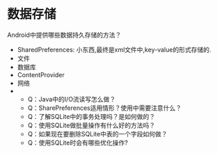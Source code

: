 # 数据存储

Android中提供哪些数据持久存储的方法？

* SharedPreferences: 小东西,最终是xml文件中,key-value的形式存储的.
* 文件
* 数据库
* ContentProvider
* 网络
* * Q：Java中的I/O流读写怎么做？
  * Q：SharePreferences适用情形？使用中需要注意什么？
  * Q：了解SQLite中的事务处理吗？是如何做的？
  * Q：使用SQLite做批量操作有什么好的方法吗？
  * Q：如果现在要删除SQLite中表的一个字段如何做？
  * Q：使用SQLite时会有哪些优化操作?

